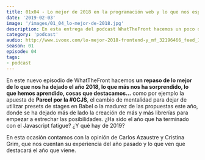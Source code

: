 ```yaml
---
title: 01x04 - Lo mejor de 2018 en la programación web y lo que nos espera en 2019 | Parte I
date: '2019-02-03'
image: '/images/01_04_lo-mejor-de-2018.jpg'
description: En esta entrega del podcast WhatTheFront hacemos un poco de retrospectiva sobre lo que nos ha deparado el año 2018 y hablamos de lo que vendrá en 2019.
category: 'podcast'
audio: http://www.ivoox.com/lo-mejor-2018-frontend-y_mf_32196466_feed_1.mp3
season: 01
episode: 04
tags:
- podcast
---
```


En este nuevo episodio de WhatTheFront hacemos **un repaso de lo mejor de lo que nos ha dejado el año 2018, lo que más nos ha sorprendido, lo que hemos aprendido, cosas que destacamos...** como por ejemplo la apuesta de **Parcel por la #0CJS**, el cambio de mentalidad para dejar de utilizar presets de stages en Babel o la madurez de las propuestas este año, donde se ha dejado más de lado la creación de más y más librerías para empezar a estrechar las posibilidades. ¿Ha sido el año que ha terminado con el Javascript fatigue? ¿Y qué hay de 2019?
 
En esta ocasión contamos con la opinión de Carlos Azaustre y Cristina Grim, que nos cuentan su experiencia del año pasado y lo que ven que destacará el año que viene.
